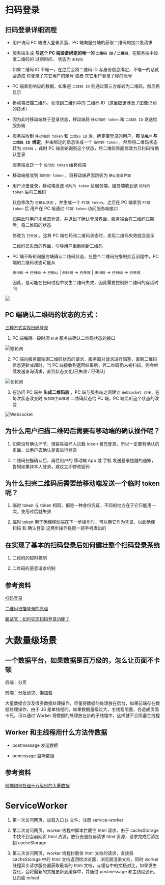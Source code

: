 # 扫码登录

## 扫码登录详细流程

- 用户访问 PC 端进入登录页面，PC 端向服务端的获取二维码的接口发请求

- 服务端生成 **与这个 PC 端设备绑定的唯一的 `二维码 ID` / `二维码`**，在服务端中设置二维码的 过期时间、 状态为 `未扫码`

  如果二维码 ID 不唯一，在之后会将二维码 ID 与身份信息绑定，不唯一的话就会造成 你登录了其它用户的账号 或者 其它用户登录了你的账号

- PC 端拿到响应的数据，如果是 `二维码 ID` 则通过第三方库转为二维码，然后再显示

- 移动端扫描二维码，获取到二维码中的 二维码 ID（这里应该涉及了图像识别的技术）

- 因为此时移动端处于登录状态，移动端将 `移动端的 token` 和 `二维码 ID` 发送给服务端

- 服务端收到 `移动端的 token` 和 `二维码 ID` 后，确定要登录的用户，**将 `该用户` 与 `二维码 ID `绑定**，并由绑定的信息生成一个 `临时的 token` ，然后将二维码状态转为 `已扫码` ，此时 PC 端会轮询到这个状态，将二维码界面修改为已扫码待确认登录

  服务端发送一个 `临时的 token` 给移动端

- 移动端接收到 `临时的 token` ，将移动端界面跳转为 `确认登录界面`

- 用户点击登录，移动端发送 `临时的 token` 给服务端，服务端收到该 `临时的 token` 后将二维码

  状态修改为 `已确认状态` ，并生成一个 `PC端 token`，之后在 PC 端拿到 `PC端 token` 后 用户在 PC 端通过 `PC端 token` 访问服务端接口

  如果此时用户未点击登录，并退出了确认登录界面，服务端会在二维码过期后，将二维码的状态

  修改为 `已失效` ，这样 PC 端在轮询二维码状态时，发现二维码失效就会显示

  二维码已失效的界面，引导用户重新刷新二维码

- PC 端不断轮询服务端确认二维码状态，在整个二维码扫描的交互流程中，PC 端的二维码状态可能从

  `未扫码` -> `已扫码` -> `已确认` | `未扫码` -> `已失效` | `未扫码` -> `已扫码` -> `已失效`

  因此，是可能在扫码过程中发生二维码失效，因此需要控制好二维码的存活时间

![](./img/imgcode.png)

## PC 端确认二维码的状态的方式：

[三种方式实现扫码登录](https://forthe77.github.io/2019/05/23/qrcode-scan-login/)

1. PC 端每隔一段时间 `轮询` 服务端确认二维码状态的接口

![短轮询](./img/shortpolling.png)

2. PC 端向服务器轮询二维码状态的请求，服务器对请求进行阻塞，直到二维码信息更新或超时，当 PC 端接收到返回结果后，若二维码仍未被扫描，则会继续发送查询请求，直到状态变化(已失效 / 已确认)

![长轮询](./img/long-polling.png)

3. 在访问 PC 端并 **生成二维码后** ，PC 端与服务端之间建立 `WebSocket 连接`，在每次状态改变时 `服务端主动推送` 二维码状态给 PC 端，PC 端监听这个状态的改变

![Websocket](./img/websocket-poll.png)

## 为什么用户扫描二维码后需要有移动端的确认操作呢？

1. 如果没有确认环节，很容易被坏人拦截 token 冒充登录，所以一定要有确认的页面，让用户去确认是否进行登录

2. 二维码扫描确认后，再往用户的 移动端 App 或 手机 发送登录提醒的通知，告知如果非本人登录，建议立即修改密码

## 为什么扫完二维码后需要给移动端发送一个临时 token 呢？

1. 临时 token 与 token 相同，都是一种身份凭证，不同的地方在于它只能用一次，使用过后就失效

2. 临时 token 用于确保移动端在下一步操作时，可以用它作为凭证，以此确保 扫码 和 确认登录 这两步操作是同一部手机发出的

## 在实现了基本的扫码登录后如何健壮整个扫码登录系统

1. 二维码的超时机制

2. 二维码的恶意请求机制

## 参考资料

[扫码登录](https://xw.qq.com/cmsid/20210907A0D5E400)

[二维码扫描登录的原理](https://baijiahao.baidu.com/s?id=1720540594523117642&wfr=spider&for=pc)

[面试官：如何实现扫码登录功能？](https://juejin.cn/post/7021515145335554079#heading-12)

# 大数量级场景

## 一个数据平台，如果数据是百万级的，怎么让页面不卡顿

后端：分页

前端：分批请求、懒加载

大量数据会涉及很多数据处理操作，尽量将数据的处理放在后台，如果前端存在数据处理操作，由于 JS 是单线程的，如果数据量级过大，主线程阻塞，会造成页面卡死，可以通过 Worker 将数据的处理放在新的子线程中，这样就不会阻塞主线程

## Worker 和主线程用什么方法传数据

- postmessage 发送数据

- onmessage 监听数据

## 参考资料

[前端如何处理十万级别的大量数据](https://juejin.cn/post/6844903821278199822)

# ServiceWorker

1. 第一次访问网页，加载入口 js 文件，注册 service-worker

2. 第二次访问网页，worker 线程中脚本拦截住 html 请求，由于 cacheStorage 中找不到当前网页 html 资源，放行去服务器请求 html 资源，请求完成后添加到 cacheStorage

3. 第三次访问网页，worker 线程拦截住 html 文档的请求，直接将 cacheStorage 中的 html 文档返回给浏览器，浏览器渲染文档，同时 worker 线程异步请求服务器获取最新的 html 文档，与缓存中的文档对比，如果发生变化，会将最新的文档更新到缓存中，并通过 postmessage 和主线程通讯，让页面 reload